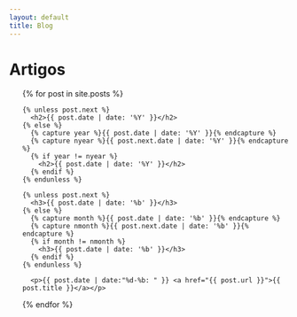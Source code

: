 ```yaml
---
layout: default
title: Blog
---
```

# Artigos 

<ul>
  {% for post in site.posts %}

    {% unless post.next %}
      <h2>{{ post.date | date: '%Y' }}</h2>
    {% else %}
      {% capture year %}{{ post.date | date: '%Y' }}{% endcapture %}
      {% capture nyear %}{{ post.next.date | date: '%Y' }}{% endcapture %}
      {% if year != nyear %}
        <h2>{{ post.date | date: '%Y' }}</h2>
      {% endif %}
    {% endunless %}

    {% unless post.next %}
      <h3>{{ post.date | date: '%b' }}</h3>
    {% else %}
      {% capture month %}{{ post.date | date: '%b' }}{% endcapture %}
      {% capture nmonth %}{{ post.next.date | date: '%b' }}{% endcapture %}
      {% if month != nmonth %}
        <h3>{{ post.date | date: '%b' }}</h3>
      {% endif %}
    {% endunless %}
    
      <p>{{ post.date | date:"%d-%b: " }} <a href="{{ post.url }}">{{ post.title }}</a></p>
    
  {% endfor %}
</ul>
